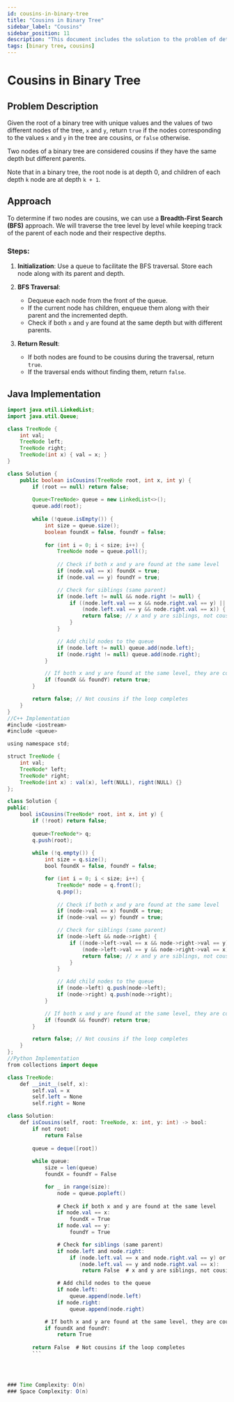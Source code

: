 ```yaml
---
id: cousins-in-binary-tree
title: "Cousins in Binary Tree"
sidebar_label: "Cousins"
sidebar_position: 11
description: "This document includes the solution to the problem of determining if two nodes in a binary tree are cousins, along with the approach and implementation."
tags: [binary tree, cousins]
---
```


# Cousins in Binary Tree

## Problem Description

Given the root of a binary tree with unique values and the values of two different nodes of the tree, `x` and `y`, return `true` if the nodes corresponding to the values `x` and `y` in the tree are cousins, or `false` otherwise.

Two nodes of a binary tree are considered cousins if they have the same depth but different parents.

Note that in a binary tree, the root node is at depth 0, and children of each depth `k` node are at depth `k + 1`.

## Approach

To determine if two nodes are cousins, we can use a **Breadth-First Search (BFS)** approach. We will traverse the tree level by level while keeping track of the parent of each node and their respective depths.

### Steps:

1. **Initialization**: Use a queue to facilitate the BFS traversal. Store each node along with its parent and depth.

2. **BFS Traversal**:
   - Dequeue each node from the front of the queue.
   - If the current node has children, enqueue them along with their parent and the incremented depth.
   - Check if both `x` and `y` are found at the same depth but with different parents.

3. **Return Result**:
   - If both nodes are found to be cousins during the traversal, return `true`.
   - If the traversal ends without finding them, return `false`.

## Java Implementation

```java
import java.util.LinkedList;
import java.util.Queue;

class TreeNode {
    int val;
    TreeNode left;
    TreeNode right;
    TreeNode(int x) { val = x; }
}

class Solution {
    public boolean isCousins(TreeNode root, int x, int y) {
        if (root == null) return false;
        
        Queue<TreeNode> queue = new LinkedList<>();
        queue.add(root);
        
        while (!queue.isEmpty()) {
            int size = queue.size();
            boolean foundX = false, foundY = false;
            
            for (int i = 0; i < size; i++) {
                TreeNode node = queue.poll();
                
                // Check if both x and y are found at the same level
                if (node.val == x) foundX = true;
                if (node.val == y) foundY = true;

                // Check for siblings (same parent)
                if (node.left != null && node.right != null) {
                    if ((node.left.val == x && node.right.val == y) || 
                        (node.left.val == y && node.right.val == x)) {
                        return false; // x and y are siblings, not cousins
                    }
                }

                // Add child nodes to the queue
                if (node.left != null) queue.add(node.left);
                if (node.right != null) queue.add(node.right);
            }

            // If both x and y are found at the same level, they are cousins
            if (foundX && foundY) return true;
        }

        return false; // Not cousins if the loop completes
    }
}
//C++ Implementation
#include <iostream>
#include <queue>

using namespace std;

struct TreeNode {
    int val;
    TreeNode* left;
    TreeNode* right;
    TreeNode(int x) : val(x), left(NULL), right(NULL) {}
};

class Solution {
public:
    bool isCousins(TreeNode* root, int x, int y) {
        if (!root) return false;
        
        queue<TreeNode*> q;
        q.push(root);
        
        while (!q.empty()) {
            int size = q.size();
            bool foundX = false, foundY = false;

            for (int i = 0; i < size; i++) {
                TreeNode* node = q.front();
                q.pop();
                
                // Check if both x and y are found at the same level
                if (node->val == x) foundX = true;
                if (node->val == y) foundY = true;

                // Check for siblings (same parent)
                if (node->left && node->right) {
                    if ((node->left->val == x && node->right->val == y) ||
                        (node->left->val == y && node->right->val == x)) {
                        return false; // x and y are siblings, not cousins
                    }
                }

                // Add child nodes to the queue
                if (node->left) q.push(node->left);
                if (node->right) q.push(node->right);
            }

            // If both x and y are found at the same level, they are cousins
            if (foundX && foundY) return true;
        }

        return false; // Not cousins if the loop completes
    }
};
//Python Implementation
from collections import deque

class TreeNode:
    def __init__(self, x):
        self.val = x
        self.left = None
        self.right = None

class Solution:
    def isCousins(self, root: TreeNode, x: int, y: int) -> bool:
        if not root:
            return False
        
        queue = deque([root])
        
        while queue:
            size = len(queue)
            foundX = foundY = False

            for _ in range(size):
                node = queue.popleft()
                
                # Check if both x and y are found at the same level
                if node.val == x:
                    foundX = True
                if node.val == y:
                    foundY = True

                # Check for siblings (same parent)
                if node.left and node.right:
                    if (node.left.val == x and node.right.val == y) or \
                       (node.left.val == y and node.right.val == x):
                        return False  # x and y are siblings, not cousins

                # Add child nodes to the queue
                if node.left:
                    queue.append(node.left)
                if node.right:
                    queue.append(node.right)

            # If both x and y are found at the same level, they are cousins
            if foundX and foundY:
                return True
        
        return False  # Not cousins if the loop completes
        ```




### Time Complexity: O(n) 
### Space Complexity: O(n)